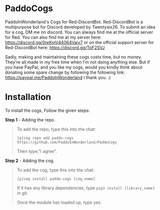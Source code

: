 # PaddoCogs
PaddoInWonderland's Cogs for Red-DiscordBot. Red-DiscordBot is a multipurpose bot for Discord developed by Twentysix26.
To submit an idea for a cog, DM me on discord. You can always find me at the official server for Red. You can also find me at my server here: https://discord.gg/0reKmV44064Vaiy7 or on the official support server for Red-DiscordBot here: https://discord.gg/TpF2SVJ

Sadly, making and maintaining these cogs costs time, but no money. They're all made in my free time when I'm not doing anything else. But if you have PayPal, and you like my cogs, would you kindly think about donating some spare change by following the following link: https://paypal.me/PaddoInWonderland I thank you. :)

# Installation
To install the cogs, Follow the given steps:

**Step 1** - Adding the repo.
> To add the repo, type this into the chat:
> 
> ``[p]cog repo add paddo-cogs https://github.com/PaddoInWonderland/PaddoCogs``
> 
> Then type,"I agree".

**Step 2** - Adding the cog.
> To add the cog, type this into the chat:
> 
> ``[p]cog install paddo-cogs [cog_name]``
> 
> If it has any library dependencies, type ``pip3 install [library_name]`` in git.
> 
> Once the module has loaded up, type yes.
